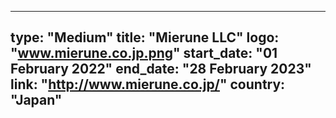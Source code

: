 
---
type: "Medium"
title: "Mierune LLC"
logo: "www.mierune.co.jp.png"
start_date: "01 February 2022"
end_date: "28 February 2023"
link: "http://www.mierune.co.jp/"
country: "Japan"
---
